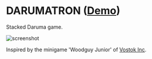 DARUMATRON ([Demo](https://darumatron.glitch.me/))
======================
Stacked Daruma game.

![screenshot](https://abagames.github.io/darumatron/screenshot.gif)

Inspired by the minigame 'Woodguy Junior' of [Vostok Inc](http://badlandindie.com/vostok-inc/).
